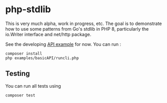 # php-stdlib

This is very much alpha, work in progress, etc. The goal is to demonstrate how to use some patterns from Go's stdlib in PHP 8, particularly the io.Writer interface and net/http package.

See the developing [API example](examples/basicAPI/) for now. You can run :

```
composer install
php examples/basicAPI/runcli.php
```

## Testing

You can run all tests using

```
composer test
```
